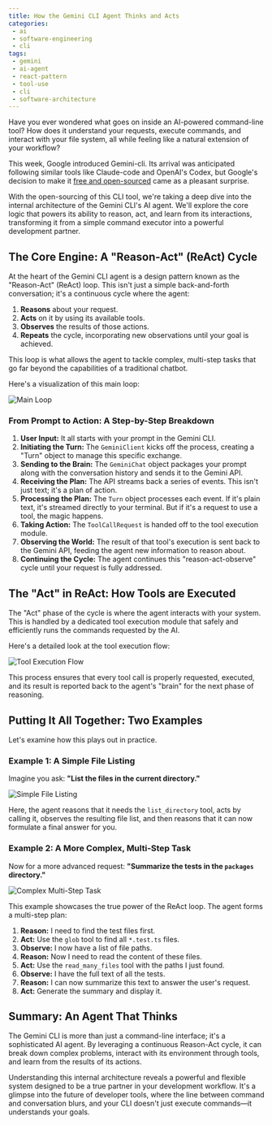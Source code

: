 ```yaml
---
title: How the Gemini CLI Agent Thinks and Acts
categories:
 - ai
 - software-engineering
 - cli
tags:
 - gemini
 - ai-agent
 - react-pattern
 - tool-use
 - cli
 - software-architecture
---
```


Have you ever wondered what goes on inside an AI-powered command-line tool? How does it understand your requests, execute commands, and interact with your file system, all while feeling like a natural extension of your workflow?

This week, Google introduced Gemini-cli. Its arrival was anticipated following similar tools like Claude-code and OpenAI's Codex, but Google's decision to make it [free and open-sourced](https://www.techrepublic.com/article/news-google-introduces-gemini-cli/) came as a pleasant surprise.

With the open-sourcing of this CLI tool, we're taking a deep dive into the internal architecture of the Gemini CLI's AI agent. We'll explore the core logic that powers its ability to reason, act, and learn from its interactions, transforming it from a simple command executor into a powerful development partner.

## The Core Engine: A "Reason-Act" (ReAct) Cycle

At the heart of the Gemini CLI agent is a design pattern known as the "Reason-Act" (ReAct) loop. This isn't just a simple back-and-forth conversation; it's a continuous cycle where the agent:

1.  **Reasons** about your request.
2.  **Acts** on it by using its available tools.
3.  **Observes** the results of those actions.
4.  **Repeats** the cycle, incorporating new observations until your goal is achieved.

This loop is what allows the agent to tackle complex, multi-step tasks that go far beyond the capabilities of a traditional chatbot.

Here's a visualization of this main loop:

![Main Loop](/assets/2025/main_loop.png)

### From Prompt to Action: A Step-by-Step Breakdown

1.  **User Input:** It all starts with your prompt in the Gemini CLI.
2.  **Initiating the Turn:** The `GeminiClient` kicks off the process, creating a "Turn" object to manage this specific exchange.
3.  **Sending to the Brain:** The `GeminiChat` object packages your prompt along with the conversation history and sends it to the Gemini API.
4.  **Receiving the Plan:** The API streams back a series of events. This isn't just text; it's a plan of action.
5.  **Processing the Plan:** The `Turn` object processes each event. If it's plain text, it's streamed directly to your terminal. But if it's a request to use a tool, the magic happens.
6.  **Taking Action:** The `ToolCallRequest` is handed off to the tool execution module.
7.  **Observing the World:** The result of that tool's execution is sent back to the Gemini API, feeding the agent new information to reason about.
8.  **Continuing the Cycle:** The agent continues this "reason-act-observe" cycle until your request is fully addressed.

## The "Act" in ReAct: How Tools are Executed

The "Act" phase of the cycle is where the agent interacts with your system. This is handled by a dedicated tool execution module that safely and efficiently runs the commands requested by the AI.

Here's a detailed look at the tool execution flow:

![Tool Execution Flow](/assets/2025/tool_execution_flow.png)

This process ensures that every tool call is properly requested, executed, and its result is reported back to the agent's "brain" for the next phase of reasoning.

## Putting It All Together: Two Examples

Let's examine how this plays out in practice.

### Example 1: A Simple File Listing

Imagine you ask: **"List the files in the current directory."**

![Simple File Listing](/assets/2025/simple_file_listing.png)

Here, the agent reasons that it needs the `list_directory` tool, acts by calling it, observes the resulting file list, and then reasons that it can now formulate a final answer for you.

### Example 2: A More Complex, Multi-Step Task

Now for a more advanced request: **"Summarize the tests in the `packages` directory."**

![Complex Multi-Step Task](/assets/2025/complex_multi_step_task.png)

This example showcases the true power of the ReAct loop. The agent forms a multi-step plan:

1.  **Reason:** I need to find the test files first.
2.  **Act:** Use the `glob` tool to find all `*.test.ts` files.
3.  **Observe:** I now have a list of file paths.
4.  **Reason:** Now I need to read the content of these files.
5.  **Act:** Use the `read_many_files` tool with the paths I just found.
6.  **Observe:** I have the full text of all the tests.
7.  **Reason:** I can now summarize this text to answer the user's request.
8.  **Act:** Generate the summary and display it.

## Summary: An Agent That Thinks

The Gemini CLI is more than just a command-line interface; it's a sophisticated AI agent. By leveraging a continuous Reason-Act cycle, it can break down complex problems, interact with its environment through tools, and learn from the results of its actions.

Understanding this internal architecture reveals a powerful and flexible system designed to be a true partner in your development workflow. It's a glimpse into the future of developer tools, where the line between command and conversation blurs, and your CLI doesn't just execute commands—it understands your goals.
